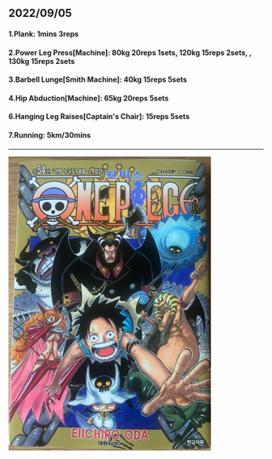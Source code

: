 ## 2022/09/05
#### 1.Plank: 1mins 3reps
#### 2.Power Leg Press\[Machine\]: 80kg 20reps 1sets, 120kg 15reps 2sets, , 130kg 15reps 2sets
#### 3.Barbell Lunge\[Smith Machine\]: 40kg 15reps 5sets
#### 4.Hip Abduction\[Machine\]: 65kg 20reps 5sets
#### 6.Hanging Leg Raises\[Captain's Chair\]: 15reps 5sets 
#### 7.Running: 5km/30mins

---
<img src='../_resources/__054.png' width='400px' />
